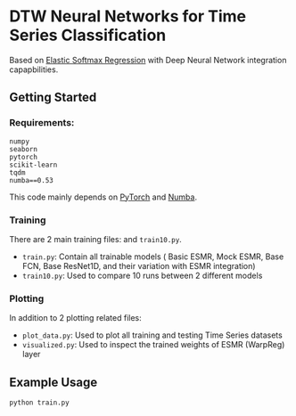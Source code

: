 DTW Neural Networks for Time Series Classification
===
Based on [Elastic Softmax Regression](https://github.com/bjjain/jESMR) with Deep Neural Network integration capapbilities.

## Getting Started
### Requirements:
```
numpy
seaborn
pytorch
scikit-learn
tqdm
numba==0.53
```
This code mainly depends on [PyTorch](https://pytorch.org/) and [Numba](http://numba.pydata.org/).
### Training
There are 2 main training files:  and ```train10.py```.
+ ```train.py```: Contain all trainable models ( Basic ESMR, Mock ESMR, Base FCN, Base ResNet1D, and their variation with ESMR integration)
+ ```train10.py```: Used to compare 10 runs between 2 different models
### Plotting
In addition to 2 plotting related files:
+ ```plot_data.py```: Used to plot all training and testing Time Series datasets
+ ```visualized.py```: Used to inspect the trained weights of ESMR (WarpReg) layer

## Example Usage
```python train.py```
